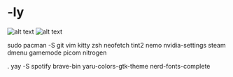 # -ly

![alt text](https://github.com/heltonchristian/-ly/blob/main/ricely.png)
![alt text](https://github.com/heltonchristian/-ly/blob/main/ricely2.png)


sudo pacman -S git vim kitty zsh neofetch tint2 nemo nvidia-settings steam dmenu gamemode picom nitrogen 

.
yay -S spotify brave-bin yaru-colors-gtk-theme nerd-fonts-complete
